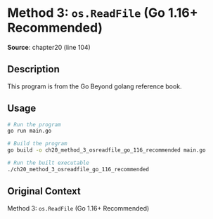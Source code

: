 # Method 3: `os.ReadFile` (Go 1.16+ Recommended)

**Source**: chapter20 (line 104)

## Description

This program is from the Go Beyond golang reference book.

## Usage

```bash
# Run the program
go run main.go

# Build the program
go build -o ch20_method_3_osreadfile_go_116_recommended main.go

# Run the built executable
./ch20_method_3_osreadfile_go_116_recommended
```

## Original Context

Method 3: `os.ReadFile` (Go 1.16+ Recommended)
